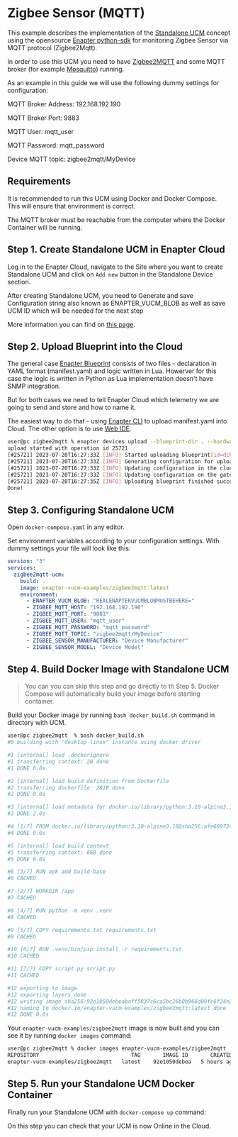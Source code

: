 # Zigbee Sensor (MQTT)

This example describes the implementation of the [Standalone UCM](https://handbook.enapter.com/software/virtual_ucm/) concept using the opensource [Enapter python-sdk](https://github.com/Enapter/python-sdk) for monitoring Zigbee Sensor via MQTT protocol (Zigbee2Mqtt).

In order to use this UCM you need to have [Zigbee2MQTT](https://www.zigbee2mqtt.io/guide/installation/) and some MQTT broker (for example [Mosquitto](https://mosquitto.org)) running.

As an example in this guide we will use the following dummy settings for configuration:

MQTT Broker Address: 192.168.192.190

MQTT Broker Port: 9883

MQTT User: mqtt_user

MQTT Password: mqtt_password

Device MQTT topic: zigbee2mqtt/MyDevice

## Requirements

It is recommended to run this UCM using Docker and Docker Compose. This will ensure that environment is correct.

The MQTT broker must be reachable from the computer where the Docker Container will be running.

## Step 1. Create Standalone UCM in Enapter Cloud

Log in to the Enapter Cloud, navigate to the Site where you want to create Standalone UCM and click on `Add new` button in the Standalone Device section.

After creating Standalone UCM, you need to Generate and save Configuration string also known as ENAPTER_VUCM_BLOB as well as save UCM ID which will be needed for the next step

More information you can find on [this page](https://developers.enapter.com/docs/tutorial/software-ucms/standalone).

## Step 2. Upload Blueprint into the Cloud

The general case [Enapter Blueprint](https://marketplace.enapter.com/about) consists of two files - declaration in YAML format (manifest.yaml) and logic written in Lua. Howerver for this case the logic is written in Python as Lua implementation doesn't have SNMP integration.

But for both cases we need to tell Enapter Cloud which telemetry we are going to send and store and how to name it.

The easiest way to do that - using [Enapter CLI](https://github.com/Enapter/enapter-cli) to upload manifest.yaml into Cloud. The other option is to use [Web IDE](https://developers.enapter.com/docs/tutorial/uploading-blueprint).

```bash
user@pc zigbee2mqtt % enapter devices upload --blueprint-dir . --hardware-id REAL_UCM_ID
upload started with operation id 25721
[#25721] 2023-07-20T16:27:33Z [INFO] Started uploading blueprint[id=dcb05efe-1618-4b01-877b-6105960690bc] on device[hardware_id=REAL_UCM_ID]
[#25721] 2023-07-20T16:27:33Z [INFO] Generating configuration for uploading
[#25721] 2023-07-20T16:27:33Z [INFO] Updating configuration in the cloud platform
[#25721] 2023-07-20T16:27:33Z [INFO] Updating configuration on the gateway
[#25721] 2023-07-20T16:27:35Z [INFO] Uploading blueprint finished successfully
Done!
```

## Step 3. Configuring Standalone UCM

Open `docker-compose.yaml` in any editor.

Set environment variables according to your configuration settings. With dummy settings your file will look like this:

```yaml
version: "3"
services:
  zigbee2mqtt-ucm:
    build: .
    image: enapter-vucm-examples/zigbee2mqtt:latest
    environment:
      - ENAPTER_VUCM_BLOB: "REALENAPTERVUCMBLOBMUSTBEHERE="
      - ZIGBEE_MQTT_HOST: "192.168.192.190"
      - ZIGBEE_MQTT_PORT: "9883"
      - ZIGBEE_MQTT_USER: "mqtt_user"
      - ZIGBEE_MQTT_PASSWORD: "mqtt_password"
      - ZIGBEE_MQTT_TOPIC: "zigbee2mqtt/MyDevice"
      - ZIGBEE_SENSOR_MANUFACTURER: "Device Manufacturer"
      - ZIGBEE_SENSOR_MODEL: "Device Model"
```

## Step 4. Build Docker Image with Standalone UCM

> You can you can skip this step and go directly to th Step 5.
> Docker Compose will automatically build your image before starting container.

Build your Docker image by running `bash docker_build.sh` command in directory with UCM.

```bash
user@pc zigbee2mqtt  % bash docker_build.sh
#0 building with "desktop-linux" instance using docker driver

#1 [internal] load .dockerignore
#1 transferring context: 2B done
#1 DONE 0.0s

#2 [internal] load build definition from Dockerfile
#2 transferring dockerfile: 281B done
#2 DONE 0.0s

#3 [internal] load metadata for docker.io/library/python:3.10-alpine3.16
#3 DONE 2.0s

#4 [1/7] FROM docker.io/library/python:3.10-alpine3.16@sha256:afe68972cc00883d70b3760ee0ffbb7375cf09706c122dda7063ffe64c5be21b
#4 DONE 0.0s

#5 [internal] load build context
#5 transferring context: 66B done
#5 DONE 0.0s

#6 [3/7] RUN apk add build-base
#6 CACHED

#7 [2/7] WORKDIR /app
#7 CACHED

#8 [4/7] RUN python -m venv .venv
#8 CACHED

#9 [5/7] COPY requirements.txt requirements.txt
#9 CACHED

#10 [6/7] RUN .venv/bin/pip install -r requirements.txt
#10 CACHED

#11 [7/7] COPY script.py script.py
#11 CACHED

#12 exporting to image
#12 exporting layers done
#12 writing image sha256:92e1050debeabaff5837c6ca5bc26b0b966d09fc6f24e21b1d10cbb2f4d9aeec done
#12 naming to docker.io/enapter-vucm-examples/zigbee2mqtt:latest done
#12 DONE 0.0s
```

Your `enapter-vucm-examples/zigbee2mqtt` image is now built and you can see it by running `docker images` command:

```bash
user@pc zigbee2mqtt % docker images enapter-vucm-examples/zigbee2mqtt
REPOSITORY                             TAG       IMAGE ID       CREATED       SIZE
enapter-vucm-examples/zigbee2mqtt   latest    92e1050debea   5 hours ago   285MB
```

## Step 5. Run your Standalone UCM Docker Container

Finally run your Standalone UCM with `docker-compose up` command:

On this step you can check that your UCM is now Online in the Cloud.
